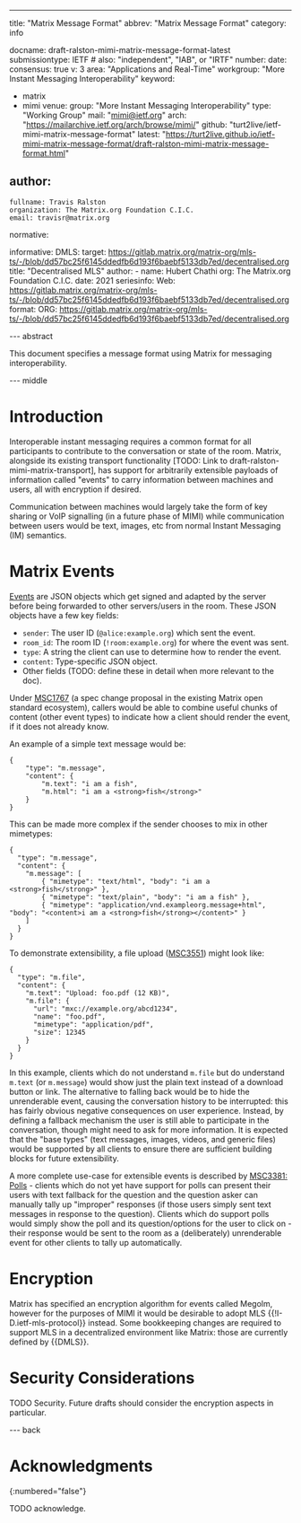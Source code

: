 ---
title: "Matrix Message Format"
abbrev: "Matrix Message Format"
category: info

docname: draft-ralston-mimi-matrix-message-format-latest
submissiontype: IETF  # also: "independent", "IAB", or "IRTF"
number:
date:
consensus: true
v: 3
area: "Applications and Real-Time"
workgroup: "More Instant Messaging Interoperability"
keyword:
 - matrix
 - mimi
venue:
  group: "More Instant Messaging Interoperability"
  type: "Working Group"
  mail: "mimi@ietf.org"
  arch: "https://mailarchive.ietf.org/arch/browse/mimi/"
  github: "turt2live/ietf-mimi-matrix-message-format"
  latest: "https://turt2live.github.io/ietf-mimi-matrix-message-format/draft-ralston-mimi-matrix-message-format.html"

author:
 -
    fullname: Travis Ralston
    organization: The Matrix.org Foundation C.I.C.
    email: travisr@matrix.org

normative:

informative:
  DMLS:
    target: https://gitlab.matrix.org/matrix-org/mls-ts/-/blob/dd57bc25f6145ddedfb6d193f6baebf5133db7ed/decentralised.org
    title: "Decentralised MLS"
    author:
      - name: Hubert Chathi
        org: The Matrix.org Foundation C.I.C.
    date: 2021
    seriesinfo:
      Web: https://gitlab.matrix.org/matrix-org/mls-ts/-/blob/dd57bc25f6145ddedfb6d193f6baebf5133db7ed/decentralised.org
    format:
      ORG: https://gitlab.matrix.org/matrix-org/mls-ts/-/blob/dd57bc25f6145ddedfb6d193f6baebf5133db7ed/decentralised.org

--- abstract

This document specifies a message format using Matrix for messaging interoperability.


--- middle

# Introduction

Interoperable instant messaging requires a common format for all participants to contribute to the conversation or state of the room. Matrix, alongside its existing transport functionality [TODO: Link to draft-ralston-mimi-matrix-transport], has support for arbitrarily extensible payloads of information called "events" to carry information between machines and users, all with encryption if desired.

Communication between machines would largely take the form of key sharing or VoIP signalling (in a future phase of MIMI) while communication between users would be text, images, etc from normal Instant Messaging (IM) semantics.

# Matrix Events

[Events](https://spec.matrix.org/v1.4/client-server-api/#events) are JSON objects which get signed and adapted by the server before being forwarded to other servers/users in the room. These JSON objects have a few key fields:

* `sender`: The user ID (`@alice:example.org`) which sent the event.
* `room_id`: The room ID (`!room:example.org`) for where the event was sent.
* `type`: A string the client can use to determine how to render the event.
* `content`: Type-specific JSON object.
* Other fields (TODO: define these in detail when more relevant to the doc).

Under [MSC1767](https://github.com/matrix-org/matrix-spec-proposals/pull/1767) (a spec change proposal in the existing Matrix open standard ecosystem), callers would be able to combine useful chunks of content (other event types) to indicate how a client should render the event, if it does not already know.

An example of a simple text message would be:

```
{
    "type": "m.message",
    "content": {
        "m.text": "i am a fish",
        "m.html": "i am a <strong>fish</strong>"
    }
}
```

This can be made more complex if the sender chooses to mix in other mimetypes:

```
{
  "type": "m.message",
  "content": {
    "m.message": [
        { "mimetype": "text/html", "body": "i am a <strong>fish</strong>" },
        { "mimetype": "text/plain", "body": "i am a fish" },
        { "mimetype": "application/vnd.exampleorg.message+html", "body": "<content>i am a <strong>fish</strong></content>" }
    ]
  }
}
```

To demonstrate extensibility, a file upload ([MSC3551](https://github.com/matrix-org/matrix-spec-proposals/pull/3551)) might look like:

```
{
  "type": "m.file",
  "content": {
    "m.text": "Upload: foo.pdf (12 KB)",
    "m.file": {
      "url": "mxc://example.org/abcd1234",
      "name": "foo.pdf",
      "mimetype": "application/pdf",
      "size": 12345
    }
  }
}
```

In this example, clients which do not understand `m.file` but do understand `m.text` (or `m.message`) would show just the plain text instead of a download button or link. The alternative to falling back would be to hide the unrenderable event, causing the conversation history to be interrupted: this has fairly obvious negative consequences on user experience. Instead, by defining a fallback mechanism the user is still able to participate in the conversation, though might need to ask for more information. It is expected that the "base types" (text messages, images, videos, and generic files) would be supported by all clients to ensure there are sufficient building blocks for future extensibility.

A more complete use-case for extensible events is described by [MSC3381: Polls](https://github.com/matrix-org/matrix-spec-proposals/pull/3381) - clients which do not yet have support for polls can present their users with text fallback for the question and the question asker can manually tally up "improper" responses (if those users simply sent text messages in response to the question). Clients which do support polls would simply show the poll and its question/options for the user to click on - their response would be sent to the room as a (deliberately) unrenderable event for other clients to tally up automatically.

# Encryption

Matrix has specified an encryption algorithm for events called Megolm, however for the purposes of MIMI it would be desirable to adopt MLS {{!I-D.ietf-mls-protocol}} instead. Some bookkeeping changes are required to support MLS in a decentralized environment like Matrix: those are currently defined by {{DMLS}}.

# Security Considerations

TODO Security. Future drafts should consider the encryption aspects in particular.

--- back

# Acknowledgments
{:numbered="false"}

TODO acknowledge.
